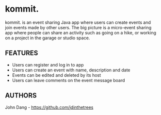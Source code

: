# kommit.

kommit. is an event sharing Java app where users can create events and join events made by other users. The big picture is a micro-event sharing app where people can share an activity such as going on a hike, or working on a project in the garage or studio space. 

## FEATURES
- Users can register and log in to app
- Users can create an event with name, description and date
- Events can be edited and deleted by its host
- Users can leave comments on the event message board


## AUTHORS
John Dang - https://github.com/jdinthetrees  
 

